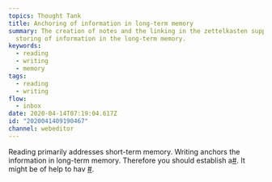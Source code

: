 ```yaml
---
topics: Thought Tank
title: Anchoring of information in long-term memory
summary: The creation of notes and the linking in the zettelkasten support the
  storing of information in the long-term memory.
keywords:
  - reading
  - writing
  - memory
tags:
  - reading
  - writing
flow:
  - inbox
date: 2020-04-14T07:19:04.617Z
id: "2020041409190467"
channel: webeditor
---
```

Reading primarily addresses short-term memory. Writing anchors the information in long-term memory.
Therefore you should establish a[#](/notes/2020041409034716 "Route of information from the text read into the zettelkasten"). It might be of help to hav [#](/notes/2020041410531784 "Process support in place of self-discipline").